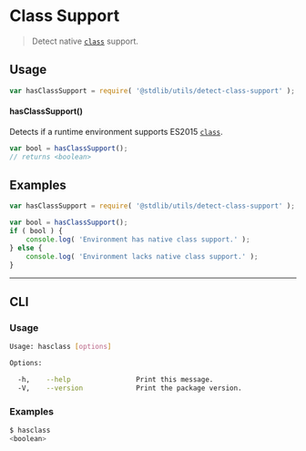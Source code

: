 # Class Support

> Detect native [`class`][class] support.


<section class="usage">

## Usage

``` javascript
var hasClassSupport = require( '@stdlib/utils/detect-class-support' );
```

#### hasClassSupport()

Detects if a runtime environment supports ES2015 [`class`][class].

``` javascript
var bool = hasClassSupport();
// returns <boolean>
```

<!-- </usage> -->


<section class="examples">

## Examples

``` javascript
var hasClassSupport = require( '@stdlib/utils/detect-class-support' );

var bool = hasClassSupport();
if ( bool ) {
    console.log( 'Environment has native class support.' );
} else {
    console.log( 'Environment lacks native class support.' );
}
```

<!-- </examples> -->


---

<section class="cli">

## CLI

<section class="usage">

### Usage

``` bash
Usage: hasclass [options]

Options:

  -h,    --help                Print this message.
  -V,    --version             Print the package version.
```

<!-- </usage> -->

<section class="examples">

### Examples

``` bash
$ hasclass
<boolean>
```

<!-- </examples> -->

<!-- </cli> -->


<section class="links">

[class]: https://developer.mozilla.org/en-US/docs/Web/JavaScript/Reference/Classes

<!-- </links> -->

